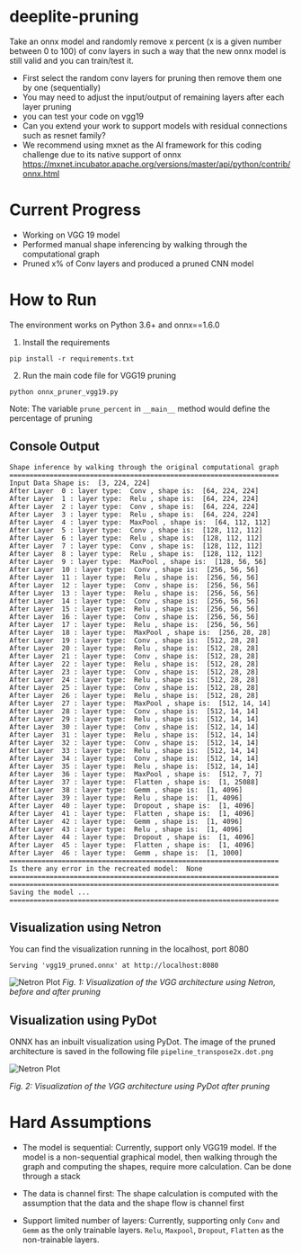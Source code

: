 # deeplite-pruning

Take an onnx model and randomly remove x percent (x is a given number between 0 to 100) of conv layers in such a way that the new onnx model is still valid and you can train/test it.

* First select the random conv layers for pruning then remove them one by one (sequentially)
* You may need to adjust the input/output of remaining layers after each layer pruning
* you can test your code on vgg19
* Can you extend your work to support models with residual connections such as resnet family?
* We recommend using mxnet as the AI framework for this coding challenge due to its native support of onnx
    https://mxnet.incubator.apache.org/versions/master/api/python/contrib/onnx.html

# Current Progress

* Working on VGG 19 model
* Performed manual shape inferencing by walking through the computational graph
* Pruned x% of Conv layers and produced a pruned CNN model

# How to Run
The environment works on Python 3.6+ and onnx==1.6.0

1. Install the requirements
```
pip install -r requirements.txt
```

2. Run the main code file for VGG19 pruning
```
python onnx_pruner_vgg19.py
```
Note: The variable `prune_percent` in `__main__` method would define the percentage of pruning

## Console Output

```
Shape inference by walking through the original computational graph
===================================================================
Input Data Shape is:  [3, 224, 224]
After Layer  0 : layer type:  Conv , shape is:  [64, 224, 224]
After Layer  1 : layer type:  Relu , shape is:  [64, 224, 224]
After Layer  2 : layer type:  Conv , shape is:  [64, 224, 224]
After Layer  3 : layer type:  Relu , shape is:  [64, 224, 224]
After Layer  4 : layer type:  MaxPool , shape is:  [64, 112, 112]
After Layer  5 : layer type:  Conv , shape is:  [128, 112, 112]
After Layer  6 : layer type:  Relu , shape is:  [128, 112, 112]
After Layer  7 : layer type:  Conv , shape is:  [128, 112, 112]
After Layer  8 : layer type:  Relu , shape is:  [128, 112, 112]
After Layer  9 : layer type:  MaxPool , shape is:  [128, 56, 56]
After Layer  10 : layer type:  Conv , shape is:  [256, 56, 56]
After Layer  11 : layer type:  Relu , shape is:  [256, 56, 56]
After Layer  12 : layer type:  Conv , shape is:  [256, 56, 56]
After Layer  13 : layer type:  Relu , shape is:  [256, 56, 56]
After Layer  14 : layer type:  Conv , shape is:  [256, 56, 56]
After Layer  15 : layer type:  Relu , shape is:  [256, 56, 56]
After Layer  16 : layer type:  Conv , shape is:  [256, 56, 56]
After Layer  17 : layer type:  Relu , shape is:  [256, 56, 56]
After Layer  18 : layer type:  MaxPool , shape is:  [256, 28, 28]
After Layer  19 : layer type:  Conv , shape is:  [512, 28, 28]
After Layer  20 : layer type:  Relu , shape is:  [512, 28, 28]
After Layer  21 : layer type:  Conv , shape is:  [512, 28, 28]
After Layer  22 : layer type:  Relu , shape is:  [512, 28, 28]
After Layer  23 : layer type:  Conv , shape is:  [512, 28, 28]
After Layer  24 : layer type:  Relu , shape is:  [512, 28, 28]
After Layer  25 : layer type:  Conv , shape is:  [512, 28, 28]
After Layer  26 : layer type:  Relu , shape is:  [512, 28, 28]
After Layer  27 : layer type:  MaxPool , shape is:  [512, 14, 14]
After Layer  28 : layer type:  Conv , shape is:  [512, 14, 14]
After Layer  29 : layer type:  Relu , shape is:  [512, 14, 14]
After Layer  30 : layer type:  Conv , shape is:  [512, 14, 14]
After Layer  31 : layer type:  Relu , shape is:  [512, 14, 14]
After Layer  32 : layer type:  Conv , shape is:  [512, 14, 14]
After Layer  33 : layer type:  Relu , shape is:  [512, 14, 14]
After Layer  34 : layer type:  Conv , shape is:  [512, 14, 14]
After Layer  35 : layer type:  Relu , shape is:  [512, 14, 14]
After Layer  36 : layer type:  MaxPool , shape is:  [512, 7, 7]
After Layer  37 : layer type:  Flatten , shape is:  [1, 25088]
After Layer  38 : layer type:  Gemm , shape is:  [1, 4096]
After Layer  39 : layer type:  Relu , shape is:  [1, 4096]
After Layer  40 : layer type:  Dropout , shape is:  [1, 4096]
After Layer  41 : layer type:  Flatten , shape is:  [1, 4096]
After Layer  42 : layer type:  Gemm , shape is:  [1, 4096]
After Layer  43 : layer type:  Relu , shape is:  [1, 4096]
After Layer  44 : layer type:  Dropout , shape is:  [1, 4096]
After Layer  45 : layer type:  Flatten , shape is:  [1, 4096]
After Layer  46 : layer type:  Gemm , shape is:  [1, 1000]
===================================================================
Is there any error in the recreated model:  None
===================================================================
===================================================================
Saving the model ...
===================================================================
```

## Visualization using Netron
You can find the visualization running in the localhost, port 8080
```
Serving 'vgg19_pruned.onnx' at http://localhost:8080
```

![Netron Plot](images/netron_pruning.png?raw=true "Before and After Pruning")
*Fig. 1: Visualization of the VGG architecture using Netron, before and after pruning*

## Visualization using PyDot
ONNX has an inbuilt visualization using PyDot. The image of the pruned architecture is saved in the following file `pipeline_transpose2x.dot.png`

![Netron Plot](images/pydot_pruning.png?raw=true "Before and After Pruning")

*Fig. 2: Visualization of the VGG architecture using PyDot after pruning*

# Hard Assumptions

* The model is sequential: Currently, support only VGG19 model. If the model is a non-sequential graphical model, then walking through the graph and computing the shapes, require more calculation. Can be done through a stack

* The data is channel first: The shape calculation is computed with the assumption that the data and the shape flow is channel first

* Support limited number of layers: Currently, supporting only `Conv` and `Gemm` as the only trainable layers. `Relu`, `Maxpool`, `Dropout`, `Flatten` as the non-trainable layers.